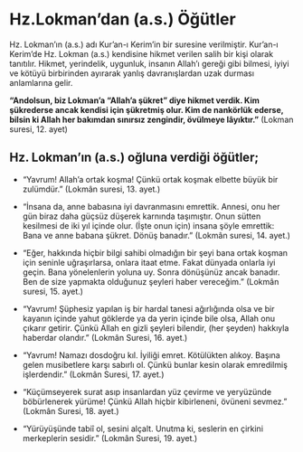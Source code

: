 # Hz.Lokman’dan (a.s.) Öğütler


Hz. Lokman’ın (a.s.) adı Kur’an-ı Kerim’in bir suresine verilmiştir. Kur’an-ı Kerim’de Hz. Lokman (a.s.) kendisine hikmet verilen salih bir kişi olarak tanıtılır. Hikmet, yerindelik, uygunluk, insanın Allah’ı gereği gibi bilmesi, iyiyi ve kötüyü birbirinden ayırarak yanlış davranışlardan uzak durması anlamlarına gelir.

**“Andolsun, biz Lokman’a “Allah’a şükret” diye hikmet verdik. Kim şükrederse ancak kendisi için şükretmiş olur. Kim de nankörlük ederse, bilsin ki Allah her bakımdan sınırsız zengindir, övülmeye lâyıktır.”** (Lokman suresi, 12. ayet)

## **Hz. Lokman’ın (a.s.) oğluna verdiği öğütler;**
- “Yavrum! Allah’a ortak koşma! Çünkü ortak koşmak elbette büyük bir zulümdür.” (Lokmân suresi, 13. ayet.)
- “İnsana da, anne babasına iyi davranmasını emrettik. Annesi, onu her gün biraz daha güçsüz düşerek karnında taşımıştır. Onun sütten kesilmesi de iki yıl içinde olur. (İşte onun için) insana şöyle emrettik: Bana ve anne babana şükret. Dönüş banadır.” (Lokmân suresi, 14. ayet.)
- “Eğer, hakkında hiçbir bilgi sahibi olmadığın bir şeyi bana ortak koşman için seninle uğraşırlarsa, onlara itaat etme. Fakat dünyada onlarla iyi geçin. Bana yönelenlerin yoluna uy. Sonra dönüşünüz ancak banadır. Ben de size yapmakta olduğunuz şeyleri haber vereceğim.” (Lokmân suresi, 15. ayet.)

- “Yavrum! Şüphesiz yapılan iş bir hardal tanesi ağırlığında olsa ve bir kayanın içinde yahut göklerde ya da yerin içinde bile olsa, Allah onu çıkarır getirir. Çünkü Allah en gizli şeyleri bilendir, (her şeyden) hakkıyla haberdar olandır.” (Lokmân Suresi, 16. ayet.)

- “Yavrum! Namazı dosdoğru kıl. İyiliği emret. Kötülükten alıkoy. Başına gelen musibetlere karşı sabırlı ol. Çünkü bunlar kesin olarak emredilmiş işlerdendir.” (Lokmân Suresi, 17. ayet.)

- “Küçümseyerek surat asıp insanlardan yüz çevirme ve yeryüzünde böbürlenerek yürüme! Çünkü Allah hiçbir kibirleneni, övüneni sevmez.” (Lokmân Suresi, 18. ayet.)

- “Yürüyüşünde tabiî ol, sesini alçalt. Unutma ki, seslerin en çirkini merkeplerin sesidir.” (Lokmân Suresi, 19. ayet.)
